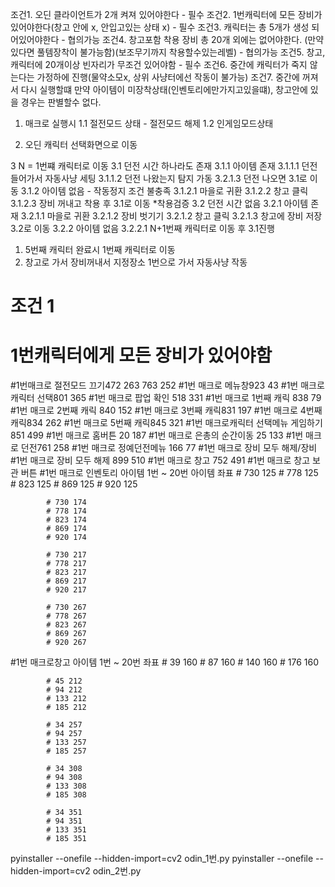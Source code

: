 조건1. 오딘 클라이언트가 2개 켜져 있어야한다 - 필수
조건2. 1번캐릭터에 모든 장비가 있어야한다(창고 안에 x, 안입고있는 상태 x) - 필수
조건3. 캐릭터는 총 5개가 생성 되어있어야한다 - 협의가능
조건4. 창고포함 착용 장비 총 20개 외에는 없어야한다. (만약있다면 풀템장착이 불가능함)(보조무기까지 착용할수있는레벨) - 협의가능
조건5. 창고, 캐릭터에 20개이상 빈자리가 무조건 있어야함 - 필수
조건6. 중간에 캐릭터가 죽지 않는다는 가정하에 진행(물약소모x, 상위 사냥터에선 작동이 불가능)
조건7. 중간에 꺼져서 다시 실행할떄 만약 아이템이 미장착상태(인벤토리에만가지고있을떄), 창고안에 있을 경우는 판별할수 없다.

1. 매크로 실행시
  1.1 절전모드 상태 - 절전모드 해제
  1.2 인게임모드상태

2. 오딘 캐릭터 선택화면으로 이동

3 N = 1번쨰 캐릭터로 이동
    3.1 던전 시간 하나라도 존재
        3.1.1 아이템 존재
            3.1.1.1 던전 들어가서 자동사냥 세팅
            3.1.1.2 던전 나왔는지 탐지 가동
            3.2.1.3 던전 나오면 3.1로 이동
        3.1.2 아이템 없음 - 작동정지 조건 불충족
            3.1.2.1 마을로 귀환
            3.1.2.2 창고 클릭
            3.1.2.3 장비 꺼내고 착용 후  3.1로 이동 *착용검증
    3.2 던전 시간 없음
        3.2.1 아이템 존재
            3.2.1.1 마을로 귀환
            3.2.1.2 장비 벗기기
            3.2.1.2 창고 클릭
            3.2.1.3 창고에 장비 저장
            3.2로 이동
        3.2.2 아이템 없음
            3.2.2.1 N+1번째 캐릭터로 이동 후 3.1진행

1. 5번째 캐릭터 완료시 1번째 캐릭터로 이동
2. 창고로 가서 장비꺼내서 지정장소 1번으로 가서 자동사냥 작동

# 조건 1
# 1번캐릭터에게 모든 장비가 있어야함

#1번매크로 절전모드 끄기472 263 763 252
#1번 매크로 메뉴창923 43
#1번 매크로 캐릭터 선택801 365
#1번 매크로 팝업 확인 518 331
#1번 매크로 1번째 캐릭 838 79
#1번 매크로 2번째 캐릭 840 152
#1번 매크로 3번째 캐릭831 197
#1번 매크로 4번째 캐릭834 262
#1번 매크로 5번째 캐릭845 321
#1번 매크로캐릭터 선택메뉴 게임하기 851 499
#1번 매크로 홈버튼 20 187
#1번 매크로 은총의 순간이동 25 133
#1번 매크로 던전761 258
#1번 매크로 정예던전메뉴 166 77
#1번 매크로 장비 모두 해제/장비
#1번 매크로 장비 모두 해제 899 510
#1번 매크로 창고 752 491
#1번 매크로 창고 보관 버튼
#1번 매크로 인벤토리 아이템 1번 ~ 20번 아이템 좌표
            # 730 125
            # 778 125
            # 823 125
            # 869 125
            # 920 125
            
            # 730 174
            # 778 174
            # 823 174
            # 869 174
            # 920 174
            
            # 730 217
            # 778 217
            # 823 217
            # 869 217
            # 920 217
            
            # 730 267
            # 778 267
            # 823 267
            # 869 267
            # 920 267
            
#1번 매크로창고 아이템 1번 ~ 20번 좌표
            # 39 160
            # 87 160
            # 140 160
            # 176 160
            
            # 45 212
            # 94 212
            # 133 212
            # 185 212
            
            # 34 257
            # 94 257
            # 133 257
            # 185 257
            
            # 34 308
            # 94 308
            # 133 308
            # 185 308

            # 34 351
            # 94 351
            # 133 351
            # 185 351
            

pyinstaller --onefile --hidden-import=cv2 odin_1번.py 
pyinstaller --onefile --hidden-import=cv2 odin_2번.py 